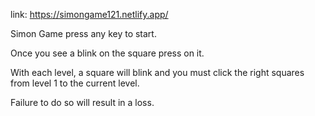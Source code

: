 link: https://simongame121.netlify.app/

Simon Game press any key to start.

Once you see a blink on the square press on it. 

With each level, a square will blink and you must click the right squares from level 1 to the current level.

Failure to do so will result in a loss.

